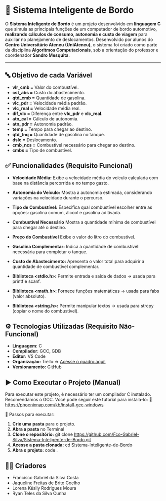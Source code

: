# 🚗 Sistema Inteligente de Bordo

O **Sistema Inteligente de Bordo** é um projeto desenvolvido em **linguagem C** que simula as principais funções de um computador de bordo automotivo, **realizando cálculos de consumo, autonomia e custo de viagem** para auxiliar no planejamento de deslocamentos.
Desenvolvido por alunos do **Centro Universitário Ateneu (UniAteneu)**, o sistema foi criado como parte da disciplina **Algoritmos Computacionais**, sob a orientação do professor e coordenador **Sandro Mesquita**.

--- 

## 🔤 Objetivo de cada Variável

- **vlr_cmb =** Valor do combustível.
- **cst_abs =** Custo do abastecimento.
- **qtd_cmb =** Quantidade de gasolina.
- **vlc_pdr =** Velocidade média padrão.
- **vlc_real =** Velocidade média real.
- **dif_vlc =** Diferença entre **vlc_pdr** e **vlc_real**.
- **atn_cal =** Cálculo de autonomia.
- **atn_pdr =** Autonomia padrão.
- **temp =** Tempo para chegar ao destino.
- **qtd_tnq =** Quantidade de gasolina no tanque.
- **dslc =** Deslocamento.
- **cmb_ncs =** Combustível necessário para chegar ao destino.
- **cmbs =** Tipo de combustível.


## ✅ Funcionalidades (Requisito Funcional)

- **Velocidade Média:** Exibe a velocidade média do veículo calculada com base na distância percorrida e no tempo gasto.

- **Autonomia do Veículo:** Mostra a autonomia estimada, considerando variações na velocidade durante o percurso.

- **Tipo de Combustível:** Especifíca qual combustível escolher entre as opções: gasolina comum, álcool e gasolina aditivada.

- **Combustível Necessário** Mostra a quantidade mínima de combustível para chegar até o destino.

- **Preço do Combustível** Exibe o valor do litro do combustível.

- **Gasolina Complementar:** Indica a quantidade de combustível necessária para completar o tanque.

- **Custo de Abastecimento:** Apresenta o valor total para adquirir a quantidade de combustível complementar.

- **Biblioteca <stdio.h>:** Permite entrada e saída de dados → usada para printf e scanf.

- **Biblioteca <math.h>:** Fornece funções matemáticas → usada para fabs (valor absoluto).

- **Biblioteca <string.h>:** Permite manipular textos → usada para strcpy (copiar o nome do combustível).


## ⚙️ Tecnologias Utilizadas (Requisito Não-Funcional)

-   **Linguagem:** C
-   **Compilador:** GCC, GDB
-   **Editor:** VS Code
-   **Organização:** Trello => [Acesse o quadro aqui!](https://trello.com/invite/b/68d994babe2cf930e99cfd65/ATTIf87c2e41f94611d45617091cc37c6e3e237112AB/sistema-inteligente-de-bordo)
-   **Versionamento:** GitHub


## ▶️ Como Executar o Projeto (Manual)
Para executar este projeto, é necessário ter um compilador C instalado. Recomendamos o GCC.
Você pode seguir este tutorial para instalá-lo:
🔗 https://phoenixnap.com/kb/install-gcc-windows

📌 Passos para executar:
1. **Crie uma pasta** para o projeto.
2. **Abra a pasta** no Terminal
3. **Clone o repositório:** git clone https://github.com/Fco-Gabriel-Silva/Sistema-Inteligente-de-Bordo.git 
4. **Acesse a pasta clonada:** cd Sistema-Inteligente-de-Bordo
5. **Abra o projeto:** code .

## 👨‍💻 Criadores

 - Francisco Gabriel da Silva Costa  
 - Jaqueline Freitas de Brito Coelho 
 - Lorena Késily Rodrigues Moura     
 - Ryan Teles da Silva Cunha